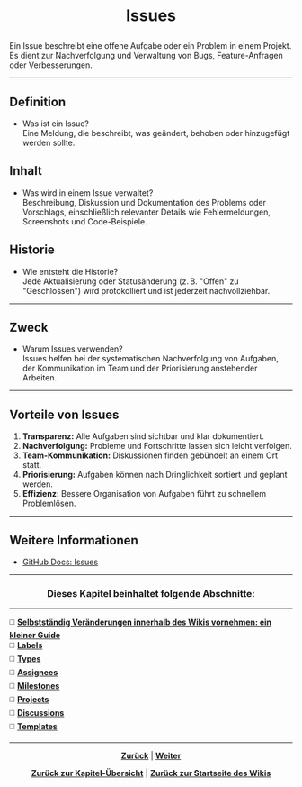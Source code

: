 # <p align="center">Issues</p>

Ein Issue beschreibt eine offene Aufgabe oder ein Problem in einem Projekt. Es dient zur Nachverfolgung und Verwaltung von Bugs, Feature-Anfragen oder Verbesserungen.

---

## Definition

- Was ist ein Issue?  
Eine Meldung, die beschreibt, was geändert, behoben oder hinzugefügt werden sollte.

## Inhalt

- Was wird in einem Issue verwaltet?  
Beschreibung, Diskussion und Dokumentation des Problems oder Vorschlags, einschließlich relevanter Details wie Fehlermeldungen, Screenshots und Code-Beispiele.

## Historie

- Wie entsteht die Historie?  
Jede Aktualisierung oder Statusänderung (z. B. "Offen" zu "Geschlossen") wird protokolliert und ist jederzeit nachvollziehbar.

---

## Zweck

- Warum Issues verwenden?  
Issues helfen bei der systematischen Nachverfolgung von Aufgaben, der Kommunikation im Team und der Priorisierung anstehender Arbeiten.

---

## Vorteile von Issues

1. **Transparenz:** Alle Aufgaben sind sichtbar und klar dokumentiert.  
2. **Nachverfolgung:** Probleme und Fortschritte lassen sich leicht verfolgen.  
3. **Team-Kommunikation:** Diskussionen finden gebündelt an einem Ort statt.  
4. **Priorisierung:** Aufgaben können nach Dringlichkeit sortiert und geplant werden.  
5. **Effizienz:** Bessere Organisation von Aufgaben führt zu schnellem Problemlösen.

---

## Weitere Informationen

- [GitHub Docs: Issues](https://docs.github.com/de/issues)

---

### <p align="center">Dieses Kapitel beinhaltet folgende Abschnitte:</p>

---

◻️ [**Selbstständig Veränderungen innerhalb des Wikis vornehmen: ein kleiner Guide**](/docs/04-tools/01-github/04-issues/01-wiki-guide/README.md) </br>
◻️ [**Labels**](/docs/04-tools/01-github/04-issues/02-labels/README.md) </br>
◻️ [**Types**](/docs/04-tools/01-github/04-issues/03-types/README.md) </br>
◻️ [**Assignees**](/docs/04-tools/01-github/04-issues/04-assignees/README.md) </br>
◻️ [**Milestones**](/docs/04-tools/01-github/04-issues/05-milestones/README.md) </br>
◻️ [**Projects**](/docs/04-tools/01-github/04-issues/06-projects/README.md) </br>
◻️ [**Discussions**](/docs/04-tools/01-github/04-issues/07-discussions/README.md) </br>
◻️ [**Templates**](/docs/04-tools/01-github/04-issues/08-templates/README.md) </br>

---

<p align="center">
<a href="/docs/04-tools/01-github/03-pull-requests/02-code-review/README.md"><strong>Zurück</strong></a> | 
<a href="/docs/04-tools/01-github/04-issues/01-wiki-guide/README.md"><strong>Weiter</strong></a>
</p>

<p align="center">
<a href="/docs/04-tools/01-github/README.md/#dieses-thema-beinhaltet-folgende-kapitel"><strong>Zurück zur Kapitel-Übersicht</strong></a> | <a href="/docs/00-willkommen/README.md"><strong>Zurück zur Startseite des Wikis</strong></a>
</p>
